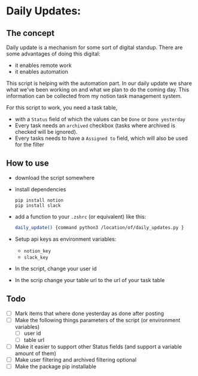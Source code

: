 # Daily Updates:

## The concept

Daily update is a mechanism for some sort of digital standup. There are some advantages of doing this digital:

- it enables remote work
- it enables automation

This script is helping with the automation part. In our daily update we share what we've been working on and what we plan to do the coming day. This information can be collected from my notion task management system.

For this script to work, you need a task table, 

- with a `Status` field of which the values can be `Done` or `Done yesterday` 
- Every task needs an `archived` checkbox (tasks where archived is checked will be ignored). 
- Every tasks needs to have a `Assigned to` field, which will also be used for the filter

## How to use

- download the script somewhere

- install dependencies

  ```shell
  pip install notion
  pip install slack
  ```

  

- add a function to your `.zshrc` (or equivalent) like this:

  ```bash
  daily_update() {command python3 /location/of/daily_updates.py }
  ```

- Setup api keys as environment variables:

  - `notion_key`
  - `slack_key`

- In the script, change your user id

- In the scrip change your table url to the url of your task table

## Todo

- [ ] Mark items that where done yesterday as done after posting
- [ ] Make the following things parameters of the script (or environment variables)
  - [ ] user id
  - [ ] table url
- [ ] Make it easier to support other Status fields (and support a variable amount of them)
- [ ] Make user filtering and archived filtering optional
- [ ] Make the package pip installable